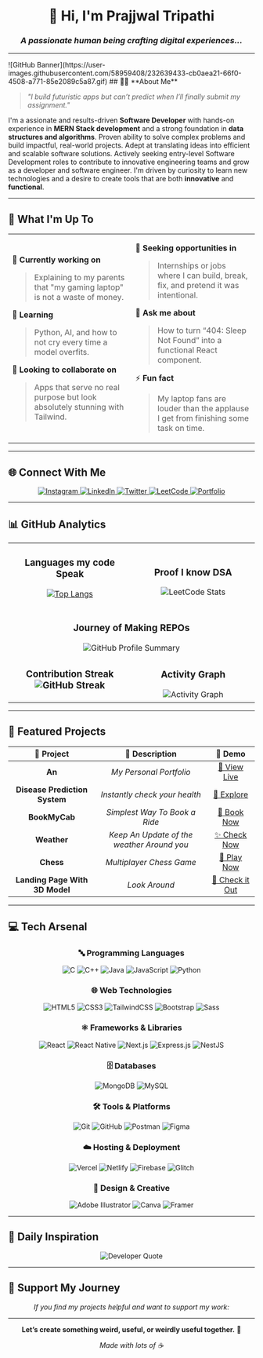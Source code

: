 <div align="center">

# 🚀 Hi, I'm **Prajjwal Tripathi**

### _A passionate human being crafting digital experiences..._

---

</div>
![GitHub Banner](https://user-images.githubusercontent.com/58959408/232639433-cb0aea21-66f0-4508-a771-85e2089c5a87.gif) 
## 👨‍💻 **About Me**

> _"I build futuristic apps but can’t predict when I’ll finally submit my assignment."_

I'm a assionate and results-driven **Software Developer** with hands-on experience in **MERN Stack development** and a strong 
foundation in **data structures and algorithms**. Proven ability to solve complex problems and build impactful, real-world 
projects. Adept at translating ideas into efficient and scalable software solutions. Actively seeking entry-level Software 
Development roles to contribute to innovative engineering teams and grow as a developer and software engineer. I'm driven by curiosity to learn new technologies and a desire to create tools that are both **innovative** and **functional**.

---

## 🚀 **What I'm Up To**

<table>
<tr>
<td width="50%">

🔭 **Currently working on**

> Explaining to my parents that "my gaming laptop" is not a waste of money.

🌱 **Learning**

> Python, AI, and how to not cry every time a model overfits.

👯 **Looking to collaborate on**

> Apps that serve no real purpose but look absolutely stunning with Tailwind.

</td>
<td width="50%">

🤝 **Seeking opportunities in**

> Internships or jobs where I can build, break, fix, and pretend it was intentional.

💬 **Ask me about**

> How to turn “404: Sleep Not Found” into a functional React component.

⚡ **Fun fact**

> My laptop fans are louder than the applause I get from finishing some task on time.

</td>
</tr>
</table>

---

## 🌐 **Connect With Me**

<div align="center">

<p align="center">
  <a href="https://www.instagram.com/prajjwal9953/">
    <img src="https://img.shields.io/badge/Instagram-%23E4405F?style=for-the-badge&logo=instagram&logoColor=white" alt="Instagram" />
  </a>
  <a href="https://www.linkedin.com/in/prajjwal-tripathi70/">
    <img src="https://img.shields.io/badge/LinkedIn-%230077B5?style=for-the-badge&logo=linkedin&logoColor=white" alt="LinkedIn" />
  </a>
  <a href="https://x.com/prajjwal9953">
    <img src="https://img.shields.io/badge/Twitter-%231DA1F2?style=for-the-badge&logo=twitter&logoColor=white" alt="Twitter" />
  </a>
  <a href="https://leetcode.com/u/PRAJJWAL_TRIPATHI7/">
    <img src="https://img.shields.io/badge/LeetCode-%23FFA116?style=for-the-badge&logo=leetcode&logoColor=white" alt="LeetCode" />
  </a>
  <a href="https://portfolio-two-pi-scsd82fxhu.vercel.app/">
    <img src="https://img.shields.io/badge/Portfolio-%23000000?style=for-the-badge&logo=About.me&logoColor=white" alt="Portfolio" />
  </a>
</p>
</div>

---

## 📊 **GitHub Analytics**

<div align="center">

<table>
<tr>
<td width="50%" align="center">

### **Languages my code Speak**



[![Top Langs](https://github-readme-stats.vercel.app/api/top-langs/?username=prajjwaltripathi07&layout=compact&theme=tokyonight)](https://github.com/anuraghazra/github-readme-stats)


</td>
<td width="50%" align="center">

### **Proof I know DSA**

<img src="https://leetcard.jacoblin.cool/PRAJJWAL_TRIPATHI7?theme=dark&font=Inter&ext=heatmap" alt="LeetCode Stats" />

</td>
</tr>
<tr>
<td colspan="2" align="center">

### **Journey of Making REPOs**

<img src="https://github-profile-summary-cards.vercel.app/api/cards/profile-details?username=prajjwaltripathi07&theme=nord_bright" alt="GitHub Profile Summary" />

</td>
</tr>
<tr>
<td width="50%" align="center">

### **Contribution Streak** <img src="https://streak-stats.demolab.com?user=prajjwaltripathi07&theme=tokyonight&hide_border=true&background=0D1117&cacheBust=1" alt="GitHub Streak" />

</td>
<td width="50%" align="center">

### **Activity Graph**

<img src="https://github-readme-activity-graph.vercel.app/graph?username=prajjwaltripathi07&theme=tokyo-night&hide_border=true&bg_color=0D1117" alt="Activity Graph" />

</td>
</tr>
</table>
</div>

---

## 🎯 **Featured Projects**

<div align="center">

| 🌟 **Project** |         📝 **Description**          |                  🔗 **Demo**                  |
| :------------: | :---------------------------------: | :-------------------------------------------: |
|     **An**     |       _My Personal Portfolio_       |   [🚀 View Live](https://portfolio-two-pi-scsd82fxhu.vercel.app/)   |
| **Disease Prediction System** |   _Instantly check your health_    | [📝 Explore](https://disease-prediction-system-qr1m.onrender.com)  |
| **BookMyCab** | _Simplest Way To Book a Ride_ | [🚀 Book Now](https://vercel.com/prajjwal-tripathis-projects-ab55a7a8/uber-clone) |
| **Weather** | _Keep An Update of the weather Around you_ | [✨ Check Now](https://app-weather-h97i.onrender.com) |
|   **Chess**   |      _Multiplayer Chess Game_      |   [🎵 Play Now](https://chess-7bap.onrender.com)    |
| **Landing Page With 3D Model** | _Look Around_ | [🚀 Check it Out](https://landingpage-zeta-sepia.vercel.app/) |

</div>

---

## 💻 **Tech Arsenal**

<div align="center">

### **🔤 Programming Languages**

![C](https://img.shields.io/badge/C-00599C?style=for-the-badge&logo=c&logoColor=white)
![C++](https://img.shields.io/badge/C++-00599C?style=for-the-badge&logo=c%2B%2B&logoColor=white)
![Java](https://img.shields.io/badge/Java-ED8B00?style=for-the-badge&logo=openjdk&logoColor=white)
![JavaScript](https://img.shields.io/badge/JavaScript-F7DF1E?style=for-the-badge&logo=javascript&logoColor=black)
![Python](https://img.shields.io/badge/Python-3776AB?style=for-the-badge&logo=python&logoColor=white)

### **🌐 Web Technologies**

![HTML5](https://img.shields.io/badge/HTML5-E34F26?style=for-the-badge&logo=html5&logoColor=white)
![CSS3](https://img.shields.io/badge/CSS3-1572B6?style=for-the-badge&logo=css3&logoColor=white)
![TailwindCSS](https://img.shields.io/badge/Tailwind_CSS-38B2AC?style=for-the-badge&logo=tailwind-css&logoColor=white)
![Bootstrap](https://img.shields.io/badge/Bootstrap-563D7C?style=for-the-badge&logo=bootstrap&logoColor=white)
![Sass](https://img.shields.io/badge/Sass-CC6699?style=for-the-badge&logo=sass&logoColor=white)

### **⚛️ Frameworks & Libraries**

![React](https://img.shields.io/badge/React-20232A?style=for-the-badge&logo=react&logoColor=61DAFB)
![React Native](https://img.shields.io/badge/React_Native-20232A?style=for-the-badge&logo=react&logoColor=61DAFB)
![Next.js](https://img.shields.io/badge/Next.js-000000?style=for-the-badge&logo=nextdotjs&logoColor=white)
![Express.js](https://img.shields.io/badge/Express.js-404D59?style=for-the-badge&logo=express&logoColor=white)
![NestJS](https://img.shields.io/badge/NestJS-E0234E?style=for-the-badge&logo=nestjs&logoColor=white)

### **🗄️ Databases**

![MongoDB](https://img.shields.io/badge/MongoDB-4EA94B?style=for-the-badge&logo=mongodb&logoColor=white)
![MySQL](https://img.shields.io/badge/MySQL-005C84?style=for-the-badge&logo=mysql&logoColor=white)

### **🛠️ Tools & Platforms**

![Git](https://img.shields.io/badge/Git-F05032?style=for-the-badge&logo=git&logoColor=white)
![GitHub](https://img.shields.io/badge/GitHub-100000?style=for-the-badge&logo=github&logoColor=white)
![Postman](https://img.shields.io/badge/Postman-FF6C37?style=for-the-badge&logo=postman&logoColor=white)
![Figma](https://img.shields.io/badge/Figma-F24E1E?style=for-the-badge&logo=figma&logoColor=white)

### **☁️ Hosting & Deployment**

![Vercel](https://img.shields.io/badge/Vercel-000000?style=for-the-badge&logo=vercel&logoColor=white)
![Netlify](https://img.shields.io/badge/Netlify-00C7B7?style=for-the-badge&logo=netlify&logoColor=white)
![Firebase](https://img.shields.io/badge/Firebase-FFCA28?style=for-the-badge&logo=firebase&logoColor=black)
![Glitch](https://img.shields.io/badge/Glitch-3333FF?style=for-the-badge&logo=glitch&logoColor=white)

### **🎨 Design & Creative**

![Adobe Illustrator](https://img.shields.io/badge/Adobe%20Illustrator-FF9A00?style=for-the-badge&logo=adobe%20illustrator&logoColor=white)
![Canva](https://img.shields.io/badge/Canva-%2300C4CC.svg?style=for-the-badge&logo=Canva&logoColor=white)
![Framer](https://img.shields.io/badge/Framer-black?style=for-the-badge&logo=framer&logoColor=blue)

</div>

---

## 💭 **Daily Inspiration**

<div align="center">
<img src="https://quotes-github-readme.vercel.app/api?type=horizontal&theme=tokyonight" alt="Developer Quote" />
</div>

---
## 🤝 **Support My Journey**

<div align="center">

_If you find my projects helpful and want to support my work:_

</div>

---

<div align="center">

**Let’s create something weird, useful, or weirdly useful together.** 🚀

_Made with lots of ☕_

</div>
